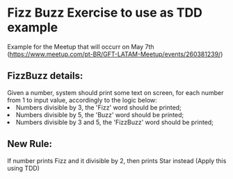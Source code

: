 <h1>Fizz Buzz Exercise to use as TDD example</h1>

Example for the Meetup that will occurr on May 7th (<https://www.meetup.com/pt-BR/GFT-LATAM-Meetup/events/260381239/>)

<h2>FizzBuzz details:</h2>
Given a number, system should print some text on screen, for each number from 1 to input value, accordingly to the logic below:
<li>Numbers divisible by 3, the 'Fizz' word should be printed;</li>
<li>Numbers divisible by 5, the 'Buzz' word should be printed;</li>
<li>Numbers divisible by 3 and 5, the 'FizzBuzz' word should be printed;</li>

<h2>New Rule:</h2>
If number prints Fizz and it divisible by 2, then prints Star instead (Apply this using TDD)
